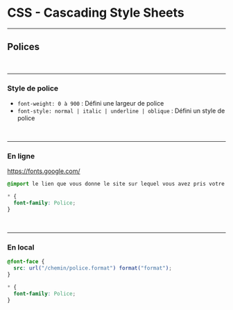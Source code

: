 # CSS - Cascading Style Sheets

---

## Polices

<br>

---

### Style de police

- `font-weight: 0 à 900` : Défini une largeur de police
- `font-style: normal | italic | underline | oblique` : Défini un style de police

<br>

---

### En ligne

https://fonts.google.com/

```css
@import le lien que vous donne le site sur lequel vous avez pris votre police;

* {
  font-family: Police;
}
```

<br>

---

### En local

```css
@font-face {
  src: url("/chemin/police.format") format("format");
}

* {
  font-family: Police;
}
```
